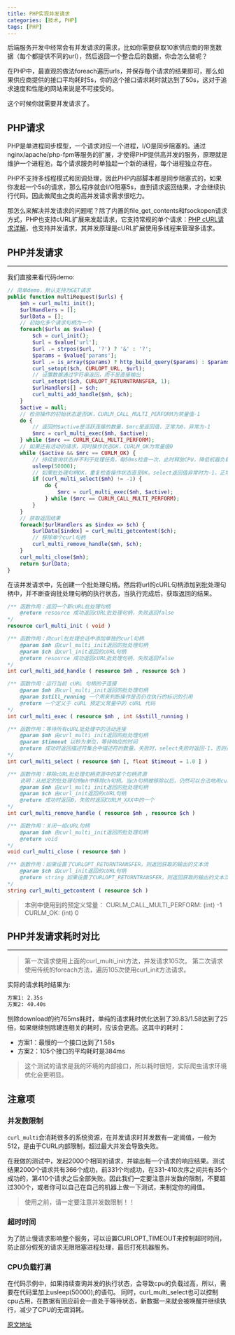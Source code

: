 ```yaml
---
title: PHP实现并发请求
categories: [技术, PHP]
tags: [PHP]
---
```


后端服务开发中经常会有并发请求的需求，比如你需要获取10家供应商的带宽数据（每个都提供不同的url），然后返回一个整合后的数据，你会怎么做呢？

在PHP中，最直观的做法foreach遍历urls，并保存每个请求的结果即可，那么如果供应商提供的接口平均耗时5s，你的这个接口请求耗时就达到了50s，这对于追求速度和性能的网站来说是不可接受的。

这个时候你就需要并发请求了。

## PHP请求

PHP是单进程同步模型，一个请求对应一个进程，I/O是同步阻塞的。通过nginx/apache/php-fpm等服务的扩展，才使得PHP提供高并发的服务，原理就是维护一个进程池，每个请求服务时单独起一个新的进程，每个进程独立存在。

PHP不支持多线程模式和回调处理，因此PHP内部脚本都是同步阻塞式的，如果你发起一个5s的请求，那么程序就会I/O阻塞5s，直到请求返回结果，才会继续执行代码。因此做爬虫之类的高并发请求需求很吃力。

那怎么来解决并发请求的问题呢？除了内置的file_get_contents和fsockopen请求方式，PHP也支持cURL扩展来发起请求，它支持常规的单个请求：[PHP cURL请求详解](https://segmentfault.com/a/1190000014922772#articleHeader3)，也支持并发请求，其并发原理是cURL扩展使用多线程来管理多请求。

## PHP并发请求
---

我们直接来看代码demo:

```php
// 简单demo，默认支持为GET请求
public function multiRequest($urls) {
    $mh = curl_multi_init();
    $urlHandlers = [];
    $urlData = [];
    // 初始化多个请求句柄为一个
    foreach($urls as $value) {
        $ch = curl_init();
        $url = $value['url'];
        $url .= strpos($url, '?') ? '&' : '?';
        $params = $value['params'];
        $url .= is_array($params) ? http_build_query($params) : $params;
        curl_setopt($ch, CURLOPT_URL, $url);
        // 设置数据通过字符串返回，而不是直接输出
        curl_setopt($ch, CURLOPT_RETURNTRANSFER, 1);
        $urlHandlers[] = $ch;
        curl_multi_add_handle($mh, $ch);
    }
    $active = null;
    // 检测操作的初始状态是否OK，CURLM_CALL_MULTI_PERFORM为常量值-1
    do {
        // 返回的$active是活跃连接的数量，$mrc是返回值，正常为0，异常为-1
        $mrc = curl_multi_exec($mh, $active);
    } while ($mrc == CURLM_CALL_MULTI_PERFORM);
    // 如果还有活动的请求，同时操作状态OK，CURLM_OK为常量值0
    while ($active && $mrc == CURLM_OK) {
        // 持续查询状态并不利于处理任务，每50ms检查一次，此时释放CPU，降低机器负载
        usleep(50000);
        // 如果批处理句柄OK，重复检查操作状态直至OK。select返回值异常时为-1，正常为1（因为只有1个批处理句柄）
        if (curl_multi_select($mh) != -1) {
            do {
                $mrc = curl_multi_exec($mh, $active);
            } while ($mrc == CURLM_CALL_MULTI_PERFORM);
        }
    }
    // 获取返回结果
    foreach($urlHandlers as $index => $ch) {
        $urlData[$index] = curl_multi_getcontent($ch);
        // 移除单个curl句柄
        curl_multi_remove_handle($mh, $ch);
    }
    curl_multi_close($mh);
    return $urlData;
}

```

在该并发请求中，先创建一个批处理句柄，然后将url的cURL句柄添加到批处理句柄中，并不断查询批处理句柄的执行状态，当执行完成后，获取返回的结果。

```php
/** 函数作用：返回一个新cURL批处理句柄
    @return resource 成功返回cURL批处理句柄，失败返回false
*/
resource curl_multi_init ( void )

/** 函数作用：向curl批处理会话中添加单独的curl句柄
    @param $mh 由curl_multi_init返回的批处理句柄
    @param $ch 由curl_init返回的cURL句柄
    @return resource 成功返回cURL批处理句柄，失败返回false
*/
int curl_multi_add_handle ( resource $mh , resource $ch )

/** 函数作用：运行当前 cURL 句柄的子连接
    @param $mh 由curl_multi_init返回的批处理句柄
    @param $still_running 一个用来判断操作是否仍在执行的标识的引用
    @return 一个定义于 cURL 预定义常量中的 cURL 代码
*/
int curl_multi_exec ( resource $mh , int &$still_running )

/** 函数作用：等待所有cURL批处理中的活动连接
    @param $mh 由curl_multi_init返回的批处理句柄
    @param $timeout 以秒为单位，等待响应的时间
    @return 成功时返回描述符集合中描述符的数量。失败时，select失败时返回-1，否则返回超时(从底层的select系统调用).
*/
int curl_multi_select ( resource $mh [, float $timeout = 1.0 ] )

/** 函数作用：移除cURL批处理句柄资源中的某个句柄资源
    说明：从给定的批处理句柄mh中移除ch句柄。当ch句柄被移除以后，仍然可以合法地用curl_exec()执行这个句柄。如果要移除的句柄正在被使用，则这个句柄涉及的所有传输任务会被中止。
    @param $mh 由curl_multi_init返回的批处理句柄
    @param $ch 由curl_init返回的cURL句柄
    @return 成功时返回0，失败时返回CURLM_XXX中的一个
*/
int curl_multi_remove_handle ( resource $mh , resource $ch )

/** 函数作用：关闭一组cURL句柄
    @param $mh 由curl_multi_init返回的批处理句柄
    @return void
*/
void curl_multi_close ( resource $mh )

/** 函数作用：如果设置了CURLOPT_RETURNTRANSFER，则返回获取的输出的文本流
    @param $ch 由curl_init返回的cURL句柄
    @return string 如果设置了CURLOPT_RETURNTRANSFER，则返回获取的输出的文本流。
*/
string curl_multi_getcontent ( resource $ch )
```

> 本例中使用到的预定义常量：
> CURLM_CALL_MULTI_PERFORM: (int) -1
> CURLM_OK: (int) 0

## PHP并发请求耗时对比
---

> 第一次请求使用上面的curl_multi_init方法，并发请求105次。
> 第二次请求使用传统的foreach方法，遍历105次使用curl_init方法请求。

实际的请求耗时结果为:

```sh
方案1: 2.35s
方案2: 40.40s
```

刨除download的约765ms耗时，单纯的请求耗时优化达到了39.83/1.58达到了25倍，如果继续刨除建连相关的耗时，应该会更高。这其中的耗时：

- 方案1：最慢的一个接口达到了1.58s
- 方案2：105个接口的平均耗时是384ms

> 这个测试的请求是我的环境的内部接口，所以耗时很短，实际爬虫请求环境优化会更明显。

## 注意项

### 并发数限制

`curl_multi`会消耗很多的系统资源，在并发请求时并发数有一定阈值，一般为512，是由于CURL内部限制，超过最大并发会导致失败。

在我做的测试中，发起2000个相同的请求，并输出每一个请求的响应结果。测试结果2000个请求共有366个成功，前331个均成功，在331-410次序之间共有35个成功的，第410个请求之后全部失败。因此我们一定要注意并发数的限制，不要超过300个，或者你可以自己在自己的机器上做一下测试，来制定你的阈值。

> 使用之前，请一定要注意并发数限制！！

### 超时时间

为了防止慢请求影响整个服务，可以设置CURLOPT_TIMEOUT来控制超时时间，防止部分假死的请求无限阻塞进程处理，最后打死机器服务。

### CPU负载打满

在代码示例中，如果持续查询并发的执行状态，会导致cpu的负载过高，所以，需要在代码里加上usleep(50000);的语句。
同时，curl_multi_select也可以控制cpu占用，在数据有回应前会一直处于等待状态，新数据一来就会被唤醒并继续执行，减少了CPU的无谓消耗。

[原文地址](https://segmentfault.com/a/1190000016343861)